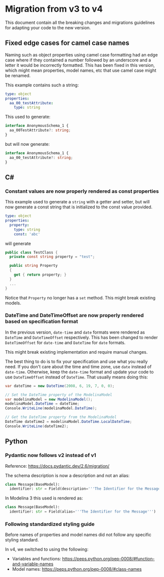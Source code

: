 # Migration from v3 to v4

This document contain all the breaking changes and migrations guidelines for adapting your code to the new version.

## Fixed edge cases for camel case names

Naming such as object properties using camel case formatting had an edge case where if they contained a number followed by an underscore and a letter it would be incorrectly formatted. This has been fixed in this version, which might mean properties, model names, etc that use camel case might be renamed.

This example contains such a string:

```yaml
type: object
properties:
  aa_00_testAttribute:
    type: string
```

This used to generate:

```ts
interface AnonymousSchema_1 {
  aa_00TestAttribute?: string;
}
```

but will now generate:

```ts
interface AnonymousSchema_1 {
  aa_00_testAttribute?: string;
}
```

## C#

### Constant values are now properly rendered as const properties

This example used to generate a `string` with a getter and setter, but will now generate a const string that is initialized to the const value provided.

```yaml
type: object
properties:
  property:
    type: string
    const: 'abc'
```

will generate

```csharp
public class TestClass {
  private const string property = "test";

  public string Property
  {
    get { return property; }
  }
  ...
}
```

Notice that `Property` no longer has a `set` method. This might break existing models.

### DateTime and DateTimeOffset are now properly rendered based on specification format

In the previous version, `date-time` and `date` formats were rendered as `DateTime` and `DateTimeOffset` respectively.
This has been changed to render `DateTimeOffset` for `date-time` and `DateTime` for `date` formats.

This might break existing implementation and require manual changes.

The best thing to do is to fix your specification and use what you really need. If you don't care about the time and time zone, use `date` instead of `date-time`.
Otherwise, keep the `date-time` format and update your code to use `DateTimeOffset` instead of `DateTime`.
That usually means doing this:

```csharp
var dateTime = new DateTime(2008, 6, 19, 7, 0, 0);

// Set the DateTime property of the ModelinaModel
var modelinaModel = new ModelinaModel();
modelinaModel.DateTime = dateTime;
Console.WriteLine(modelinaModel.DateTime);

// Get the DateTime property from the ModelinaModel
DateTime dateTime2 = modelinaModel.DateTime.LocalDateTime;
Console.WriteLine(dateTime2);
```

## Python

### Pydantic now follows v2 instead of v1

Reference: https://docs.pydantic.dev/2.6/migration/

The schema description is now a description and not an alias:

```python
class Message(BaseModel):
  identifier: str = Field(description='''The Identifier for the Message''')
```

In Modelina 3 this used is rendered as:

```python
class Message(BaseModel):
  identifier: str = Field(alias='''The Identifier for the Message''')
```

### Following standardized styling guide

Before names of properties and model names did not follow any specific styling standard.

In v4, we switched to using the following:
- Variables and functions: https://peps.python.org/pep-0008/#function-and-variable-names
- Model names: https://peps.python.org/pep-0008/#class-names

